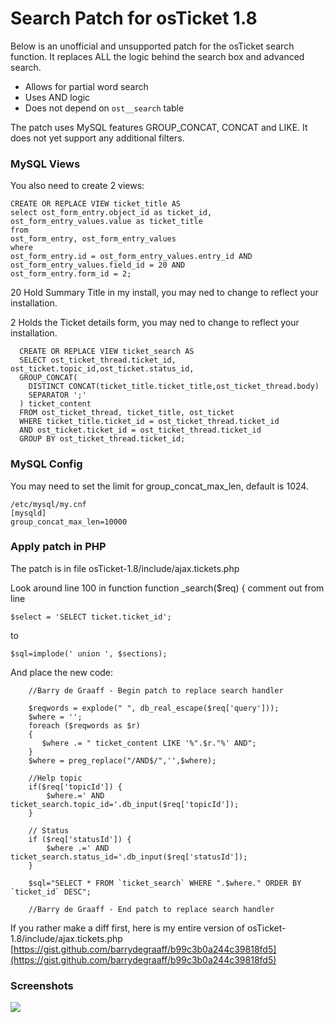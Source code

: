 # Search Patch for osTicket 1.8

Below is an unofficial and unsupported patch for the osTicket search function. It replaces ALL the logic behind the search box and advanced search.

  - Allows for partial word search
  - Uses AND logic
  - Does not depend on `ost__search` table

The patch uses MySQL features GROUP_CONCAT, CONCAT and LIKE. It does not yet support any additional filters.

### MySQL Views
You also need to create 2 views:

    CREATE OR REPLACE VIEW ticket_title AS
    select ost_form_entry.object_id as ticket_id,  ost_form_entry_values.value as ticket_title
    from 
    ost_form_entry, ost_form_entry_values
    where 
    ost_form_entry.id = ost_form_entry_values.entry_id AND
    ost_form_entry_values.field_id = 20 AND
    ost_form_entry.form_id = 2;

20 Hold Summary Title in my install, you may ned to change to reflect your installation.

2 Holds the Ticket details form, you may ned to change to reflect your installation.

      CREATE OR REPLACE VIEW ticket_search AS 
      SELECT ost_ticket_thread.ticket_id, ost_ticket.topic_id,ost_ticket.status_id,
      GROUP_CONCAT(
        DISTINCT CONCAT(ticket_title.ticket_title,ost_ticket_thread.body) 
        SEPARATOR ';'
      ) ticket_content
      FROM ost_ticket_thread, ticket_title, ost_ticket
      WHERE ticket_title.ticket_id = ost_ticket_thread.ticket_id
      AND ost_ticket.ticket_id = ost_ticket_thread.ticket_id
      GROUP BY ost_ticket_thread.ticket_id;
      
### MySQL Config

You may need to set the limit for group_concat_max_len, default is 1024.

    /etc/mysql/my.cnf
    [mysqld]
    group_concat_max_len=10000

### Apply patch in PHP
The patch is in file osTicket-1.8/include/ajax.tickets.php

Look around line 100 in function function _search($req) {
comment out from line 

    $select = 'SELECT ticket.ticket_id';
   
to 

    $sql=implode(' union ', $sections);
   
And place the new code:

        //Barry de Graaff - Begin patch to replace search handler
        
        $reqwords = explode(" ", db_real_escape($req['query']));
        $where = '';
        foreach ($reqwords as $r)
        {
           $where .= " ticket_content LIKE '%".$r."%' AND";
        }
        $where = preg_replace("/AND$/",'',$where);        

        //Help topic
        if($req['topicId']) {
            $where.=' AND ticket_search.topic_id='.db_input($req['topicId']);
        }

        // Status
        if ($req['statusId']) {
            $where .=' AND ticket_search.status_id='.db_input($req['statusId']);
        }

        $sql="SELECT * FROM `ticket_search` WHERE ".$where." ORDER BY `ticket_id` DESC";
        
        //Barry de Graaff - End patch to replace search handler


If you rather make a diff first, here is my entire version of osTicket-1.8/include/ajax.tickets.php
 [https://gist.github.com/barrydegraaff/b99c3b0a244c39818fd5](https://gist.github.com/barrydegraaff/b99c3b0a244c39818fd5)

### Screenshots

![](http://i.imgur.com/6OJnqZo.png)